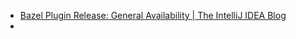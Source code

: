- [Bazel Plugin Release: General Availability | The IntelliJ IDEA Blog](https://blog.jetbrains.com/idea/2025/07/bazel-ga-release/)
-